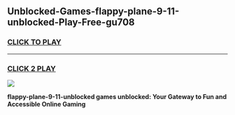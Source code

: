 
## Unblocked-Games-flappy-plane-9-11-unblocked-Play-Free-gu708
<h3>
<a href="https://premium76.site?title=flappy-plane-9-11-unblocked&ref=10A">CLICK TO PLAY</a></h3>
<hr>

<h3>
<a href="https://premium76.site?title=flappy-plane-9-11-unblocked&ref=10A">CLICK 2 PLAY</a>
  
</h3>

<a href="https://premium76.site?title=flappy-plane-9-11-unblocked&ref=10A"><img src="https://clearcache.store/games.png"></a>


**flappy-plane-9-11-unblocked games unblocked: Your Gateway to Fun and Accessible Online Gaming**

